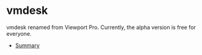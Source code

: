 # vmdesk
vmdesk renamed from Viewport Pro. 
Currently, the alpha version is free for everyone.

- [Summary](./MD/summary)
